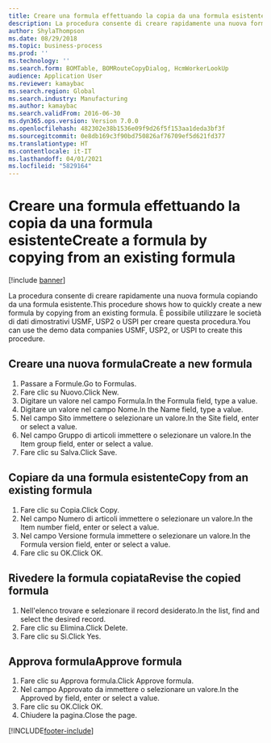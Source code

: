 ```yaml
---
title: Creare una formula effettuando la copia da una formula esistente
description: La procedura consente di creare rapidamente una nuova formula copiando da una formula esistente.
author: ShylaThompson
ms.date: 08/29/2018
ms.topic: business-process
ms.prod: ''
ms.technology: ''
ms.search.form: BOMTable, BOMRouteCopyDialog, HcmWorkerLookUp
audience: Application User
ms.reviewer: kamaybac
ms.search.region: Global
ms.search.industry: Manufacturing
ms.author: kamaybac
ms.search.validFrom: 2016-06-30
ms.dyn365.ops.version: Version 7.0.0
ms.openlocfilehash: 482302e38b1536e09f9d26f5f153aa1deda3bf3f
ms.sourcegitcommit: 0e8db169c3f90bd750826af76709ef5d621fd377
ms.translationtype: HT
ms.contentlocale: it-IT
ms.lasthandoff: 04/01/2021
ms.locfileid: "5829164"
---
```

# <a name="create-a-formula-by-copying-from-an-existing-formula"></a><span data-ttu-id="fe5af-103">Creare una formula effettuando la copia da una formula esistente</span><span class="sxs-lookup"><span data-stu-id="fe5af-103">Create a formula by copying from an existing formula</span></span>

[!include [banner](../../includes/banner.md)]

<span data-ttu-id="fe5af-104">La procedura consente di creare rapidamente una nuova formula copiando da una formula esistente.</span><span class="sxs-lookup"><span data-stu-id="fe5af-104">This procedure shows how to quickly create a new formula by copying from an existing formula.</span></span> <span data-ttu-id="fe5af-105">È possibile utilizzare le società di dati dimostrativi USMF, USP2 o USPI per creare questa procedura.</span><span class="sxs-lookup"><span data-stu-id="fe5af-105">You can use the demo data companies USMF, USP2, or USPI to create this procedure.</span></span>


## <a name="create-a-new-formula"></a><span data-ttu-id="fe5af-106">Creare una nuova formula</span><span class="sxs-lookup"><span data-stu-id="fe5af-106">Create a new formula</span></span>
1. <span data-ttu-id="fe5af-107">Passare a Formule.</span><span class="sxs-lookup"><span data-stu-id="fe5af-107">Go to Formulas.</span></span>
2. <span data-ttu-id="fe5af-108">Fare clic su Nuovo.</span><span class="sxs-lookup"><span data-stu-id="fe5af-108">Click New.</span></span>
3. <span data-ttu-id="fe5af-109">Digitare un valore nel campo Formula.</span><span class="sxs-lookup"><span data-stu-id="fe5af-109">In the Formula field, type a value.</span></span>
4. <span data-ttu-id="fe5af-110">Digitare un valore nel campo Nome.</span><span class="sxs-lookup"><span data-stu-id="fe5af-110">In the Name field, type a value.</span></span>
5. <span data-ttu-id="fe5af-111">Nel campo Sito immettere o selezionare un valore.</span><span class="sxs-lookup"><span data-stu-id="fe5af-111">In the Site field, enter or select a value.</span></span>
6. <span data-ttu-id="fe5af-112">Nel campo Gruppo di articoli immettere o selezionare un valore.</span><span class="sxs-lookup"><span data-stu-id="fe5af-112">In the Item group field, enter or select a value.</span></span>
7. <span data-ttu-id="fe5af-113">Fare clic su Salva.</span><span class="sxs-lookup"><span data-stu-id="fe5af-113">Click Save.</span></span>

## <a name="copy-from-an-existing-formula"></a><span data-ttu-id="fe5af-114">Copiare da una formula esistente</span><span class="sxs-lookup"><span data-stu-id="fe5af-114">Copy from an existing formula</span></span>
1. <span data-ttu-id="fe5af-115">Fare clic su Copia.</span><span class="sxs-lookup"><span data-stu-id="fe5af-115">Click Copy.</span></span>
2. <span data-ttu-id="fe5af-116">Nel campo Numero di articoli immettere o selezionare un valore.</span><span class="sxs-lookup"><span data-stu-id="fe5af-116">In the Item number field, enter or select a value.</span></span>
3. <span data-ttu-id="fe5af-117">Nel campo Versione formula immettere o selezionare un valore.</span><span class="sxs-lookup"><span data-stu-id="fe5af-117">In the Formula version field, enter or select a value.</span></span>
4. <span data-ttu-id="fe5af-118">Fare clic su OK.</span><span class="sxs-lookup"><span data-stu-id="fe5af-118">Click OK.</span></span>

## <a name="revise-the-copied-formula"></a><span data-ttu-id="fe5af-119">Rivedere la formula copiata</span><span class="sxs-lookup"><span data-stu-id="fe5af-119">Revise the copied formula</span></span>
1. <span data-ttu-id="fe5af-120">Nell'elenco trovare e selezionare il record desiderato.</span><span class="sxs-lookup"><span data-stu-id="fe5af-120">In the list, find and select the desired record.</span></span>
2. <span data-ttu-id="fe5af-121">Fare clic su Elimina.</span><span class="sxs-lookup"><span data-stu-id="fe5af-121">Click Delete.</span></span>
3. <span data-ttu-id="fe5af-122">Fare clic su Sì.</span><span class="sxs-lookup"><span data-stu-id="fe5af-122">Click Yes.</span></span>

## <a name="approve-formula"></a><span data-ttu-id="fe5af-123">Approva formula</span><span class="sxs-lookup"><span data-stu-id="fe5af-123">Approve formula</span></span>
1. <span data-ttu-id="fe5af-124">Fare clic su Approva formula.</span><span class="sxs-lookup"><span data-stu-id="fe5af-124">Click Approve formula.</span></span>
2. <span data-ttu-id="fe5af-125">Nel campo Approvato da immettere o selezionare un valore.</span><span class="sxs-lookup"><span data-stu-id="fe5af-125">In the Approved by field, enter or select a value.</span></span>
3. <span data-ttu-id="fe5af-126">Fare clic su OK.</span><span class="sxs-lookup"><span data-stu-id="fe5af-126">Click OK.</span></span>
4. <span data-ttu-id="fe5af-127">Chiudere la pagina.</span><span class="sxs-lookup"><span data-stu-id="fe5af-127">Close the page.</span></span>



[!INCLUDE[footer-include](../../../includes/footer-banner.md)]